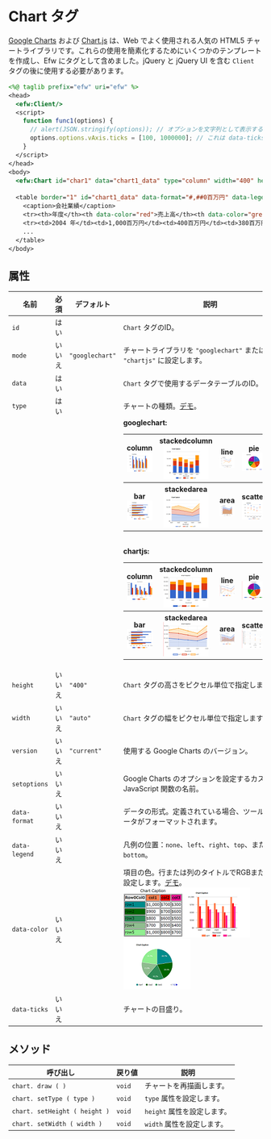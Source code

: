 # Chart タグ

[Google Charts](https://developers.google.com/chart/) および [Chart.js](https://www.chartjs.org/) は、Web でよく使用される人気の HTML5 チャートライブラリです。これらの使用を簡素化するためにいくつかのテンプレートを作成し、Efw にタグとして含めました。jQuery と jQuery UI を含む `Client` タグの後に使用する必要があります。

```jsp
<%@ taglib prefix="efw" uri="efw" %>
<head>
  <efw:Client/>
  <script>
    function func1(options) {
      // alert(JSON.stringify(options)); // オプションを文字列として表示する場合。
      options.options.vAxis.ticks = [100, 1000000]; // これは data-ticks 属性をオーバーライドします。
    }
  </script>
</head>
<body>
  <efw:Chart id="char1" data="chart1_data" type="column" width="400" height="250" version="45.2" setoptions="func1" /> // または efw:chart, efw:CHART

  <table border="1" id="chart1_data" data-format="#,##0百万円" data-legend="bottom" data-ticks="100,1000000">
    <caption>会社業績</caption>
    <tr><th>年度</th><th data-color="red">売上高</th><th data-color="green">営業利益</th><th data-color="blue">経常利益</th></tr>
    <tr><td>2004 年</td><td>1,000百万円</td><td>400百万円</td><td>380百万円</td></tr>
    ...
  </table>
</body>
```

## 属性

| 名前 | 必須 | デフォルト | 説明 |
|---|---|---|---|
| `id` | はい |  | `Chart` タグのID。 |
| `mode` | いいえ | `"googlechart"` | チャートライブラリを `"googlechart"` または `"chartjs"` に設定します。 |
| `data` | はい |  | `Chart` タグで使用するデータテーブルのID。 |
| `type` | はい |  | チャートの種類。[デモ](https://efwgrp.github.io/efw4.X/help/chart/chartSampleTypes.html)。 |
|  |  |  | **googlechart:**<br><table><tr><th>column<br>![Column Chart](../img/chart/gl_column.png)</th><th>stackedcolumn<br>![Stacked Column Chart](../img/chart/gl_stackedcolumn.png)</th><th>line<br>![Line Chart](../img/chart/gl_line.png)</th><th>pie<br>![Pie Chart](../img/chart/gl_pie.png)</th><th>donut<br>![Donut Chart](../img/chart/gl_donut.png)</th></tr><tr><th>bar<br>![Bar Chart](../img/chart/gl_bar.png)</th><th>stackedarea<br>![Stacked Area Chart](../img/chart/gl_stackedarea.png)</th><th>area<br>![Area Chart](../img/chart/gl_area.png)</th><th>scatter<br>![Scatter Chart](../img/chart/gl_scatter.png)</th></tr></table><br>**chartjs:**<br><table><tr><th>column<br>![Column Chart](../img/chart/js_column.png)</th><th>stackedcolumn<br>![Stacked Column Chart](../img/chart/js_stackedcolumn.png)</th><th>line<br>![Line Chart](../img/chart/js_line.png)</th><th>pie<br>![Pie Chart](../img/chart/js_pie.png)</th><th>donut<br>![Donut Chart](../img/chart/js_donut.png)</th></tr><tr><th>bar<br>![Bar Chart](../img/chart/js_bar.png)</th><th>stackedarea<br>![Stacked Area Chart](../img/chart/js_stackedarea.png)</th><th>area<br>![Area Chart](../img/chart/js_area.png)</th><th>scatter<br>![Scatter Chart](../img/chart/js_scatter.png)</th><th>radar<br>![Radar Chart](../img/chart/js_radar.png)</th></tr></table> |
| `height` | いいえ | `"400"` | `Chart` タグの高さをピクセル単位で指定します。 |
| `width` | いいえ | `"auto"` | `Chart` タグの幅をピクセル単位で指定します。 |
| `version` | いいえ | `"current"` | 使用する Google Charts のバージョン。 |
| `setoptions` | いいえ |  | Google Charts のオプションを設定するカスタム JavaScript 関数の名前。 |
| `data-format` | いいえ |  | データの形式。定義されている場合、ツールチップデータがフォーマットされます。 |
| `data-legend` | いいえ |  | 凡例の位置：`none`、`left`、`right`、`top`、または `bottom`。 |
| `data-color` | いいえ |  | 項目の色。行または列のタイトルでRGBまたは色名を設定します。[デモ](https://efwgrp.github.io/efw4.X/help/chart/chartSampleColors.html)。<br>![Data Table](../img/chart/table.png)![Chart 1](../img/chart/chart1.png)![Chart 2](../img/chart/chart2.png) |
| `data-ticks` | いいえ |  | チャートの目盛り。 |

## メソッド

| 呼び出し | 戻り値 | 説明 |
|---|---|---|
| `chart. draw ( )` | `void` | チャートを再描画します。 |
| `chart. setType ( type )` | `void` | `type` 属性を設定します。 |
| `chart. setHeight ( height )` | `void` | `height` 属性を設定します。 |
| `chart. setWidth ( width )` | `void` | `width` 属性を設定します。 |